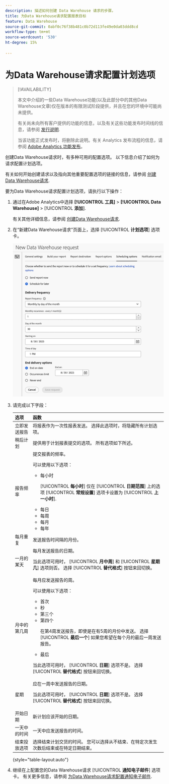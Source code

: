 ```yaml
---
description: 描述如何创建 Data Warehouse 请求的步骤。
title: 为Data Warehouse请求配置报表目标
feature: Data Warehouse
source-git-commit: 0abf0c76f38b481c0b72d113fe49e0da03ddd8cd
workflow-type: tm+mt
source-wordcount: '530'
ht-degree: 15%

---
```


# 为Data Warehouse请求配置计划选项

>[!AVAILABILITY]
>
>本文中介绍的一些Data Warehouse功能(以及此部分中的其他Data Warehouse文章)仅在版本的有限测试阶段提供，并且在您的环境中可能尚未提供。
>
>有关尚未向所有客户提供的功能的信息，以及有关这些功能发布时间线的信息，请参阅 [发行说明](/help/release-notes/latest.md).
>
>当该功能正式发布时，将删除此说明。有关 Analytics 发布流程的信息，请参阅 [Adobe Analytics 功能发布](/help/release-notes/releases.md)。

创建Data Warehouse请求时，有多种可用的配置选项。 以下信息介绍了如何为请求配置计划选项。

有关如何开始创建请求以及指向其他重要配置选项的链接的信息，请参阅 [创建Data Warehouse请求](/help/export/data-warehouse/create-request/t-dw-create-request.md).

要为Data Warehouse请求配置计划选项，请执行以下操作：

1. 通过在Adobe Analytics中选择 **[!UICONTROL 工具]** > **[!UICONTROL Data Warehouse]** > [!UICONTROL **添加**].

   有关其他详细信息，请参阅 [创建Data Warehouse请求](/help/export/data-warehouse/create-request/t-dw-create-request.md).

1. 在“新建Data Warehouse请求”页面上，选择 [!UICONTROL **计划选项**] 选项卡。

   ![“报表目标”选项卡](assets/dw-scheduling-options.png) <!-- update screenshot -->

1. 请完成以下字段：

   | 选项 | 函数 |
   |---------|----------|
   | 立即发送报告 | 将报表作为一次性报表发送。 选择此选项时，将隐藏所有计划选项。 |
   | 稍后计划 | 提供用于计划报表提交的选项。 所有选项如下所述。 |
   | 报告频率 | 提交报表的频率。 <p>可以使用以下选项：</p><ul><li>每小时</li><p>[!UICONTROL **每小时**] 仅在 [!UICONTROL **日期范围**] 上的选项 [!UICONTROL **常规设置**] 选项卡设置为 [!UICONTROL **上一小时**].</p><li>每日</li><li>每周</li><li>每月</li><li>每年</li></ul>  <!-- Is this valid? Was in the old docs: "To schedule Data Warehouse requests for Daily, Weekly, Monthly, or Yearly, make sure *Preset* is correctly selected" --> |
   | 每月重复 | 发送报告时间隔的月份。 |
   | 一月的某天 | 每月发送报告的日期。<p>当此选项可用时， [!UICONTROL **月中周**] 和 [!UICONTROL **星期几**] 选项则否。 选择 [!UICONTROL **替代格式**] 按钮来回切换。 </p> |
   | 月中的第几周 | 每月应发送报告的周。 <p>可以使用以下选项：</p><ul><li>首次</li><li>秒</li><li>第三个</li><li>第四个</li><p>在第4周发送报告，即使是在有5周的月份中发送。 选择 [!UICONTROL **最后一个**] 如果您希望在每个月的最后一周发送报告。</p><li>最后</li></ul><p>当此选项可用时， [!UICONTROL **日期**] 选项不是。 选择 [!UICONTROL **替代格式**] 按钮来回切换。 </p> |
   | 星期 | 应在一周中发送报告的日期。 <p>当此选项可用时， [!UICONTROL **日期**] 选项不是。 选择 [!UICONTROL **替代格式**] 按钮来回切换。 </p> |
   | 开始日期 | 新计划应该开始的日期。 |
   | 一天中的时间 | 一天中应发送报告的时间。 |
   | 结束投放选项 | 选择结束计划交货的时间。 您可以选择从不结束、在特定次发生次数后结束或在特定日期结束。 |

   {style="table-layout:auto"}

1. 继续在上配置您的Data Warehouse请求 [!UICONTROL **通知电子邮件**] 选项卡。 有关更多信息，请参阅 [为Data Warehouse请求配置通知电子邮件](/help/export/data-warehouse/create-request/dw-request-email.md).

